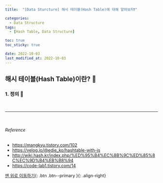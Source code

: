 ```yaml
---
title:  "[Data Sturcture] 해시 테이블(Hash Table)에 대해 알아보자❗️" 

categories:
  - Data Structure
tags:
  - [Hash Table, Data Structure]

toc: true
toc_sticky: true

date: 2022-10-03
last_modified_at: 2022-10-03
---
```


## 해시 테이블(Hash Table)이란? 🔎

### 1. 정의 🔎


<br>

---

<br>

###### Reference
- https://mangkyu.tistory.com/102
- https://velog.io/@edie_ko/hashtable-with-js
- http://wiki.hash.kr/index.php/%ED%95%B4%EC%8B%9C%ED%85%8C%EC%9D%B4%EB%B8%94
- https://code-lab1.tistory.com/14

[맨 위로 이동하기](#){: .btn .btn--primary }{: .align-right} 